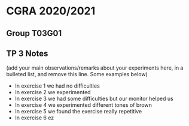# CGRA 2020/2021

## Group T03G01

## TP 3 Notes

(add your main observations/remarks about your experiments here, in a bulleted list, and remove this line. Some examples below)

- In exercise 1 we had no difficulties
- In exercise 2 we experimented
- In exercise 3 we had some difficulties but our monitor helped us
- In exercise 4 we experimented different tones of brown
- In exercise 5 we found the exercise really repetitive
- In exercise 6 ez




